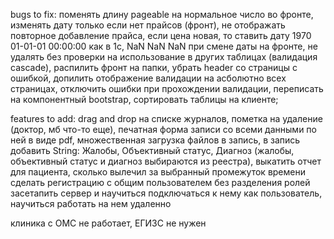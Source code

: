 bugs to fix: 
  поменять длину pageable на нормальное число во фронте,
  изменять дату только если нет прайсов (фронт),
  не отображать повторное добавление прайса,
  если цена новая, то ставить дату 1970 01-01-01 00:00:00 как в 1с,
  NaN NaN NaN при смене даты на фронте,
  не удалять без проверки на использование в других таблицах (валидация cascade),
  распилить фронт на папки,
  убрать header со страницы с ошибкой,
  допилить отображение валидации на асболютно всех страницах, отключить ошибки при прохождении валидации,
  переписать на компонентный bootstrap,
  сортировать таблицы на клиенте;

features to add:
  drag and drop на списке журналов,
  пометка на удаление (доктор, мб что-то еще),
  печатная форма записи со всеми данными по ней в виде pdf,
  множественная загрузка файлов в запись,
  в запись добавить String: Жалобы, Объективный статус, Диагноз
      (жалобы, объективный статус и диагноз выбираются из реестра),
  выкатить отчет для пациента, сколько вылечил за выбранный промежуток времени
  сделать регистрацию с общим пользователем без разделения ролей
  засетапить сервер и научиться подключаться к нему как пользователь, научиться работать на нем удаленно
  
клиника с ОМС не работает, ЕГИЗС не нужен
